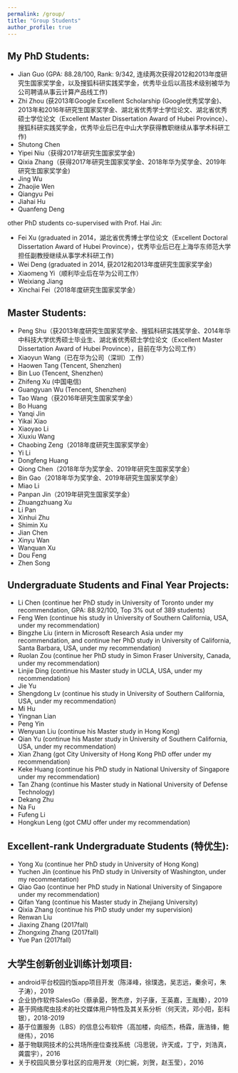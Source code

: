```yaml
---
permalink: /group/
title: "Group Students"
author_profile: true
---
```


## My PhD Students:

* Jian Guo (GPA: 88.28/100, Rank: 9/342, 连续两次获得2012和2013年度研究生国家奖学金，以及搜狐科研实践奖学金，优秀毕业后以高技术级别被华为公司聘请从事云计算产品线工作)
* Zhi Zhou (获2013年Google Excellent Scholarship (Google优秀奖学金)、2013年和2016年研究生国家奖学金、湖北省优秀学士学位论文、湖北省优秀硕士学位论文（Excellent Master Dissertation Award of Hubei Province）、搜狐科研实践奖学金，优秀毕业后已在中山大学获得教职继续从事学术科研工作)
* Shutong Chen
* Yipei Niu（获得2017年研究生国家奖学金)
* Qixia Zhang（获得2017年研究生国家奖学金、2018年华为奖学金、2019年研究生国家奖学金)
* Jing Wu
* Zhaojie Wen
* Qiangyu Pei
* Jiahai Hu
* Quanfeng Deng

other PhD students co-supervised with Prof. Hai Jin: 
* Fei Xu (graduated in 2014，湖北省优秀博士学位论文（Excellent Doctoral Dissertation Award of Hubei Province），优秀毕业后已在上海华东师范大学担任副教授继续从事学术科研工作)
* Wei Deng (graduated in 2014, 获2012和2013年度研究生国家奖学金)
* Xiaomeng Yi（顺利毕业后在华为公司工作）
* Weixiang Jiang
* Xinchai Fei（2018年度研究生国家奖学金）

## Master Students:

* Peng Shu（获2013年度研究生国家奖学金、搜狐科研实践奖学金、2014年华中科技大学优秀硕士毕业生、湖北省优秀硕士学位论文（Excellent Master Dissertation Award of Hubei Province），目前在华为公司工作）
* Xiaoyun Wang（已在华为公司（深圳）工作）
* Haowen Tang (Tencent, Shenzhen)
* Bin Luo (Tencent, Shenzhen)
* Zhifeng Xu (中国电信)
* Guangyuan Wu (Tencent, Shenzhen)
* Tao Wang（获2016年研究生国家奖学金）
* Bo Huang
* Yanqi Jin
* Yikai Xiao
* Xiaoyao Li
* Xiuxiu Wang
* Chaobing Zeng（2018年度研究生国家奖学金）
* Yi Li
* Dongfeng Huang
* Qiong Chen（2018年华为奖学金、2019年研究生国家奖学金）
* Bin Gao（2018年华为奖学金、2019年研究生国家奖学金）
* Miao Li
* Panpan Jin（2019年研究生国家奖学金）
* Zhuangzhuang Xu
* Li Pan
* Xinhui Zhu
* Shimin Xu
* Jian Chen
* Xinyu Wan
* Wanquan Xu
* Dou Feng
* Zhen Song

## Undergraduate Students and Final Year Projects:

* Li Chen (continue her PhD study in University of Toronto under my recommendation, GPA: 88.92/100, Top 3% out of 389 students)
* Feng Wen (continue his study in University of Southern California, USA, under my recommendation)
* Bingzhe Liu (intern in Microsoft Research Asia under my recommendation, and continue her PhD study in University of California, Santa Barbara, USA, under my recommendation)
* Ruolan Zou (continue her PhD study in Simon Fraser University, Canada, under my recommendation)
* Linjie Ding (continue his Master study in UCLA, USA, under my recommendation)
* Jie Yu
* Shengdong Lv (continue his study in University of Southern California, USA, under my recommendation)
* Mi Hu
* Yingnan Lian
* Peng Yin
* Wenyuan Liu (continue his Master study in Hong Kong)
* Qian Yu (continue his Master study in University of Southern California, USA, under my recommendation)
* Xian Zhang (got City University of Hong Kong PhD offer under my recommendation)
* Keke Huang (continue his PhD study in National University of Singapore under my recommendation)
* Tan Zhang (continue his Master study in National University of Defense Technology)
* Dekang Zhu
* Na Fu
* Fufeng Li
* Hongkun Leng (got CMU offer under my recommendation)

## Excellent-rank Undergraduate Students (特优生):

* Yong Xu (continue her PhD study in University of Hong Kong)
* Yuchen Jin (continue his PhD study in University of Washington, under my recommentation)
* Qiao Gao (continue her PhD study in National University of Singapore under my recommendation)
* Qifan Yang (continue his Master study in Zhejiang University)
* Qixia Zhang (continue his PhD study under my supervision)
* Renwan Liu
* Jiaxing Zhang (2017fall)
* Zhongxing Zhang (2017fall)
* Yue Pan (2017fall)

## 大学生创新创业训练计划项目:

* android平台校园约饭app项目开发（陈泽峰，徐璞逸，吴志远，秦余可，朱子涛），2019
* 企业协作软件SalesGo（蔡承晏，贺杰彦，刘子康，王英嘉，王胤臻），2019
* 基于网络爬虫技术的社交媒体用户特性及其关系分析（何天流，邓小阳，彭科银），2018-2019
* 基于位置服务（LBS）的信息公布软件（高加楼，向绍杰，杨霖，唐浩锋，鲍继伟），2016
* 基于物联网技术的公共场所座位查找系统（冯思锐，许天成，丁宁，刘浩真，龚震宇），2016
* 关于校园风景分享社区的应用开发（刘仁婉，刘贺，赵玉莹），2016
